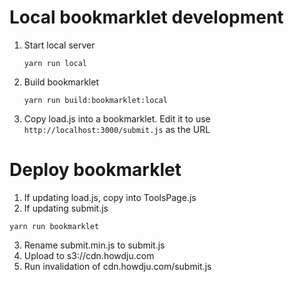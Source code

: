 # Local bookmarklet development
1. Start local server
   ```shell
   yarn run local
   ```
2. Build bookmarklet 
   ```shell
   yarn run build:bookmarklet:local
   ```
3. Copy load.js into a bookmarklet.  Edit it to use `http://localhost:3000/submit.js` as the URL

# Deploy bookmarklet
1. If updating load.js, copy into ToolsPage.js
2. If updating submit.js
  ```shell
  yarn run bookmarklet
  ```
3. Rename submit.min.js to submit.js
4. Upload to s3://cdn.howdju.com
5. Run invalidation of cdn.howdju.com/submit.js